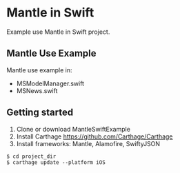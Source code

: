 # Mantle in Swift
Example use Mantle in Swift project. 

## Mantle Use Example
Mantle use example in:
- MSModelManager.swift
- MSNews.swift

## Getting started
1. Clone or download MantleSwiftExample
2. Install Carthage 
https://github.com/Carthage/Carthage
3. Install frameworks: Mantle, Alamofire, SwiftyJSON
```
$ cd project_dir
$ carthage update --platform iOS
```
